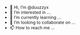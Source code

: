 - 👋 Hi, I’m @duuzzyx
- 👀 I’m interested in ...
- 🌱 I’m currently learning ...
- 💞️ I’m looking to collaborate on ...
- 📫 How to reach me ...

<!---
duuzzyx/duuzzyx is a ✨ special ✨ repository because its `README.md` (this file) appears on your GitHub profile.
You can click the Preview link to take a look at your changes.
--->
